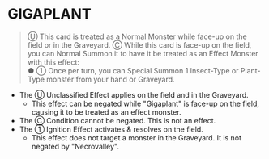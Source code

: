 
# GIGAPLANT  
> Ⓤ This card is treated as a Normal Monster while face-up on the field or in the Graveyard. Ⓒ While this card is face-up on the field, you can Normal Summon it to have it be treated as an Effect Monster with this effect:  
● ① Once per turn, you can Special Summon 1 Insect-Type or Plant-Type monster from your hand or Graveyard.

*   The Ⓤ Unclassified Effect applies on the field and in the Graveyard.
    *   This effect can be negated while "Gigaplant" is face-up on the field, causing it to be treated as an effect monster.
*   The Ⓒ Condition cannot be negated. This is not an effect.
*   The ① Ignition Effect activates & resolves on the field.
    *   This effect does not target a monster in the Graveyard. It is not negated by "Necrovalley".

  
